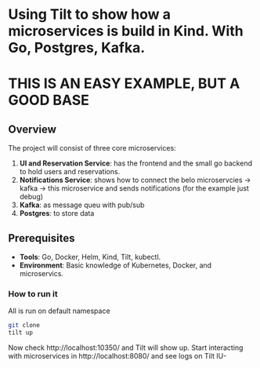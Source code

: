 # Using Tilt to show how a microservices is build in Kind. With Go, Postgres, Kafka. 
# THIS IS AN EASY EXAMPLE, BUT A GOOD BASE

## Overview
The project will consist of three core microservices:
1. **UI and Reservation Service**:  has the frontend and the small go backend to hold users and reservations.
2. **Notifications Service**: shows how to connect the belo microservcies -> kafka -> this microservice and sends notifications (for the example just debug)
3. **Kafka**: as message queu with pub/sub
3. **Postgres**: to store data

## Prerequisites
- **Tools**: Go, Docker, Helm, Kind, Tilt, kubectl.
- **Environment**: Basic knowledge of Kubernetes, Docker, and microservics.

### How to run it
All is run on default namespace
```bash
git clone 
tilt up
```
Now check http://localhost:10350/ and Tilt will show up.
Start interacting with microservices in http://localhost:8080/  and see logs on Tilt IU-